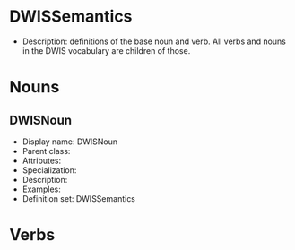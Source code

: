 # DWISSemantics<!-- DEFINITION SET HEADER -->
- Description: definitions of the base noun and verb. All verbs and nouns in the DWIS vocabulary are children of those.
# Nouns
## DWISNoun <!-- NOUN -->
- Display name: DWISNoun
- Parent class: [](#./.md#)
- Attributes:
- Specialization:
- Description: 
- Examples:
- Definition set: DWISSemantics
# Verbs
